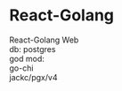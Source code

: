 # React-Golang
<div>React-Golang Web </div>
<div>db: postgres </div>
<div>god mod:</div>
<div>go-chi</div>
<div>jackc/pgx/v4</div>
